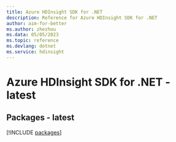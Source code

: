```yaml
---
title: Azure HDInsight SDK for .NET
description: Reference for Azure HDInsight SDK for .NET
author: aim-for-better
ms.author: zhezhou
ms.data: 05/05/2023
ms.topic: reference
ms.devlang: dotnet
ms.service: hdinsight
---
```

# Azure HDInsight SDK for .NET - latest
## Packages - latest
[!INCLUDE [packages](hdinsight-index.md)]